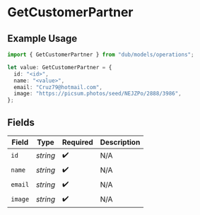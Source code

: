 # GetCustomerPartner

## Example Usage

```typescript
import { GetCustomerPartner } from "dub/models/operations";

let value: GetCustomerPartner = {
  id: "<id>",
  name: "<value>",
  email: "Cruz79@hotmail.com",
  image: "https://picsum.photos/seed/NEJZPo/2888/3986",
};
```

## Fields

| Field              | Type               | Required           | Description        |
| ------------------ | ------------------ | ------------------ | ------------------ |
| `id`               | *string*           | :heavy_check_mark: | N/A                |
| `name`             | *string*           | :heavy_check_mark: | N/A                |
| `email`            | *string*           | :heavy_check_mark: | N/A                |
| `image`            | *string*           | :heavy_check_mark: | N/A                |